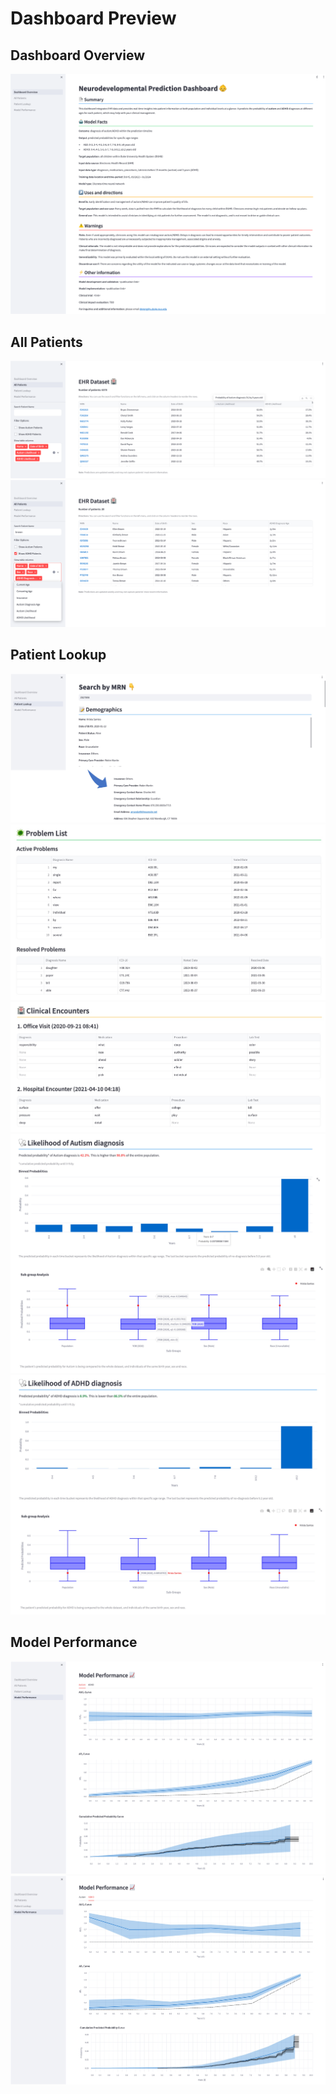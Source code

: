 # Dashboard Preview

## Dashboard Overview
![Dashboard Overview](/screenshots/1%20-%20dashboard%20overview.jpg)  

## All Patients
![All Patients](/screenshots/2%20-%20all%20patients%20(1).jpg)
![All Patients](/screenshots/2%20-%20all%20patients%20(2).jpg)

## Patient Lookup
![Patient Lookup](/screenshots/3%20-%20patient%20lookup%20(1).jpg)
![Patient Lookup](/screenshots/3%20-%20patient%20lookup%20(2).jpg)
![Patient Lookup](/screenshots/3%20-%20patient%20lookup%20(3).jpg)
![Patient Lookup](/screenshots/3%20-%20patient%20lookup%20(4).jpg)
![Patient Lookup](/screenshots/3%20-%20patient%20lookup%20(5).jpg)

## Model Performance
![Model Performance](/screenshots/4%20-%20model%20performance%20(1).jpg)
![Model Performance](/screenshots/4%20-%20model%20performance%20(2).jpg)

